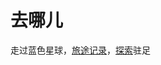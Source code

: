 # 去哪儿<a href="/trip/"><Badge type="tip" text="旅行主页↗" /></a>

走过蓝色星球，[旅途记录](../travelogue/)，[探索](../explore)驻足

<script setup>
import ACardLinks from '../../.vitepress/components/ACardLinks.vue'

import { TRIP_DATA } from '../../.vitepress/data/trip/place'
</script>

<ACardLinks v-for="{title, items} in TRIP_DATA" :title="title" :items="items"/>
